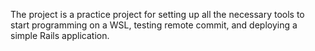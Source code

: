 The project is a practice project for setting up all the necessary tools to start programming on a WSL, testing remote commit, and deploying a simple Rails application.
